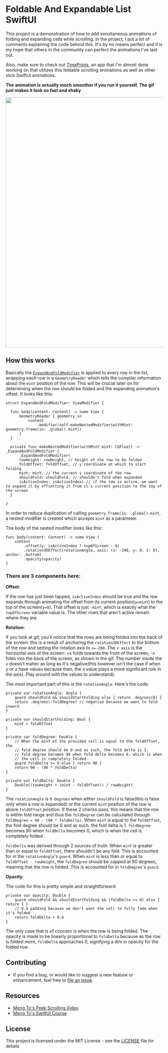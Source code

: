 # Foldable And Expandable List SwiftUI

This project is a demonstration of how to add simultaneous animations of folding and expanding cells while scrolling. In the project, I put a lot of comments explaining the code behind this. It's by no means perfect and it is my hope that others in the community can perfect the animations I've laid out. 

Also, make sure to check out [TimePrints](https://github.com/ThasianX/TimePrints), an app that I'm almost done working on that utilizes this foldable scrolling animations as well as other slick SwiftUI animations.

**The animation is actually much smoother if you run it yourself. The gif just makes it look so fast and shaky**
<p align="center"><img src="demonstration.gif" height="800"/></p>

## How this works
Basically the [`ExpandAndFoldModifier`](https://github.com/ThasianX/Foldable-And-Expandable-List-SwiftUI/blob/master/FoldableScrolling/View%2BExpandableAndFoldable.swift) is applied to every row in the list, wrapping each row in a `GeometryReader` which tells the compiler information about the `minY` position of the row. This will be crucial later on for determining when the row should be folded and the expanding animation's offset. It looks like this:
```
struct ExpandAndFoldModifier: ViewModifier {

  func body(content: Content) -> some View {
      GeometryReader { geometry in
          content
              .modifier(self.makeNestedModifier(withMinY: geometry.frame(in: .global).minY))
      }
  }

  private func makeNestedModifier(withMinY minY: CGFloat) -> _ExpandAndFoldModifier {
      _ExpandAndFoldModifier(
      rowHeight: rowHeight, // height of the row to be folded
      foldOffset: foldOffset, // y coordinate at which to start folding
      minY: minY, // the current y coordinate of the row
      shouldFold: shouldFold, // shouldn't fold when expanded
      isActiveIndex: isActiveIndex) // if the row is active, we want to expand it by offsetting it from it's current position to the top of the screen
  }
  
}
```
In order to reduce duplication of calling `geometry.frame(in: .global).minY`, a nested modifier is created which accepts `minY` as a parameter. 

The body of the nested modifier looks like this: 
```
func body(content: Content) -> some View {
    content
        .offset(y: isActiveIndex ? topOfScreen : 0)
        .rotation3DEffect(rotationAngle, axis: (x: -200, y: 0, z: 0), anchor: .bottom)
        .opacity(opacity)
}
```

### There are 3 components here:

**Offset**:

If the row has just been tapped, `isActiveIndex` should be true and the row expands through animating the offset from its current position(`y=minY`) to the top of the screen(`y=0`). That offset is just `-minY`, which is exactly what the `topOfScreen` variable value is. The other rows that aren't active remain where they are.

**Rotation**: 

If you look at gif, you'll notice that the rows are being folded into the back of the screen: this is a result of anchoring the `rotation3DEffect` to the bottom of the row and setting the rotation axis to `x=-200`. The `x axis` is the horizontal axis of the screen: +x folds towards the front of the screen, -x folds into the back of the screen, as shown in the gif. The number inside the `x` doesn't matter as long as it's negative(this however isn't the case if when y or z have values because then, the x value plays a more significant role in the axis). Play around with the values to understand).

The most important part of this is the `rotationAngle`. Here's the code:
```
private var rotationAngle: Angle {
    guard shouldFold && shouldStartFolding else { return .degrees(0) }
    return .degrees(-foldDegree) // negative because we want to fold inward
}

private var shouldStartFolding: Bool {
    minY < foldOffset
}

private var foldDegree: Double {
    // When the minY of the provided cell is equal to the foldOffset, the
    // fold degree should be 0 and as such, the fold delta is 1.
    // fold degree becomes 90 when fold delta becomes 0, which is when
    // the cell is completely folded
    guard foldDelta >= 0 else { return 90 }
    return 90 - (90 * foldDelta)
}

private var foldDelta: Double {
    Double((rowHeight + (minY - foldOffset)) / rowHeight)
}
```
The `rotationAngle` is `0 degrees` when either `shouldFold` is false(this is false only when a row is expanded) or the current `minY` position of the row is above `foldOffset` position. If these 2 checks pass, this means that the row is within fold range and thus the `foldDegree` can be calculated through `foldDegree = 90 - (90 * foldDelta)`. When `minY` is equal to the `foldOffset`, the fold degree should be 0 and as such, the fold delta is 1. `foldDegree` becomes 90 when `foldDelta` becomes 0, which is when the cell is completely folded .

`foldDelta` was derived through 2 sources of truth. When `minY` is greater than or equal to `foldOffset`, there shouldn't be any fold. This is accounted for in the `rotationAngle`'s `guard`. When `minY` is less than or equal to `foldOffset - rowHeight`, the `foldDegree` should be capped at 90 degrees, meaning that the row is folded. This is accounted for in `foldDegree`'s `guard`. 

**Opacity**:

The code for this is pretty simple and straightforward:
```
private var opacity: Double {
    guard shouldFold && shouldStartFolding && (foldDelta >= 0) else { return 1 }
    // 0.4 padding because we don't want the cell to fully fade when it's folded
    return foldDelta + 0.4
}
```
The only case that is of concern is when the row is being folded. The opacity is made to be linearly proportional to `foldDelta` because as the row is folded more, `foldDelta` approaches 0, signifying a dim in opacity for the folded row. 

## Contributing
- If you find a bug, or would like to suggest a new feature or enhancement, feel free to [file an issue](https://github.com/ThasianX/Foldable-Scrolling-Animation-SwiftUI/issues/new/choose).

## Resources
- [Meng To's Peek Scrolling Video](https://youtu.be/onc2xwzjggU)
- [Meng To's SwiftUI Course](https://designcode.io/swiftui?promo=learnswiftui)

## License

This project is licensed under the MIT License - see the [LICENSE](LICENSE) file for details
